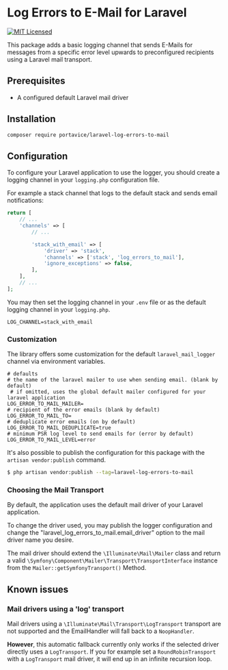 # Log Errors to E-Mail for Laravel

[![MIT Licensed](https://img.shields.io/badge/License-MIT-brightgreen.svg?style=flat-square)](LICENSE.md)

This package adds a basic logging channel that sends E-Mails for messages from a specific error level upwards to 
preconfigured recipients using a Laravel mail transport.

## Prerequisites

* A configured default Laravel mail driver

## Installation

```sh
composer require portavice/laravel-log-errors-to-mail
```

## Configuration

To configure your Laravel application to use the logger, you should create a logging channel in your `logging.php`
configuration file.

For example a stack channel that logs to the default stack and sends email notifications:

```php
return [
    // ...
    'channels' => [
        // ...    

        'stack_with_email' => [
            'driver' => 'stack',
            'channels' => ['stack', 'log_errors_to_mail'],
            'ignore_exceptions' => false,
        ],
    ],
    // ...    
];
```

You may then set the logging channel in your `.env` file or as the default logging channel in your `logging.php`.

```dotenv
LOG_CHANNEL=stack_with_email
```

### Customization

The library offers some customization for the default `laravel_mail_logger` channel via environment variables.

```dotenv
# defaults
# the name of the laravel mailer to use when sending email. (blank by default)
 # if omitted, uses the global default mailer configured for your laravel application 
LOG_ERROR_TO_MAIL_MAILER=
# recipient of the error emails (blank by default) 
LOG_ERROR_TO_MAIL_TO=
# deduplicate error emails (on by default)
LOG_ERROR_TO_MAIL_DEDUPLICATE=true
# minimum PSR log level to send emails for (error by default) 
LOG_ERROR_TO_MAIL_LEVEL=error
```

It's also possible to publish the configuration for this package with the `artisan vendor:publish` command.

```sh
$ php artisan vendor:publish --tag=laravel-log-errors-to-mail
```

### Choosing the Mail Transport

By default, the application uses the default mail driver of your Laravel application.

To change the driver used, you may publish the logger configuration and change the "laravel_log_errors_to_mail.email_driver" 
option to the mail driver name you desire.

The mail driver should extend the `\Illuminate\Mail\Mailer` class and return 
a valid `\Symfony\Component\Mailer\Transport\TransportInterface` instance from the `Mailer::getSymfonyTransport()`
Method.

## Known issues

### Mail drivers using a 'log' transport

Mail drivers using a `\Illuminate\Mail\Transport\LogTransport` transport are not supported and the EmailHandler will
fall back to a `NoopHandler`.

**However**, this automatic fallback currently only works if the selected driver directly uses a `LogTransport`.
If you for example set a `RoundRobinTransport` with a `LogTransport` mail driver, it will end up in 
an infinite recursion loop. 
